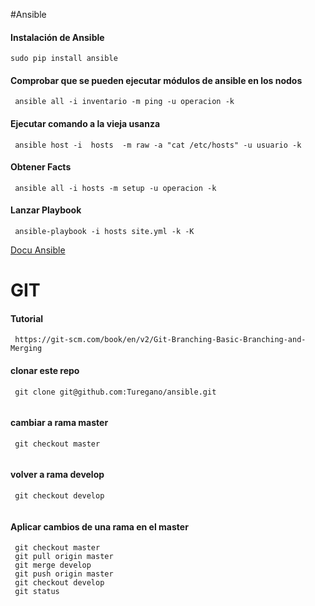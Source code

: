 #Ansible
#### **Instalación de Ansible**
```
sudo pip install ansible
```
#### **Comprobar que se pueden ejecutar módulos de ansible en los nodos**
```
 ansible all -i inventario -m ping -u operacion -k
 ```
#### **Ejecutar comando a la vieja usanza**
```
 ansible host -i  hosts  -m raw -a "cat /etc/hosts" -u usuario -k
 ```
#### **Obtener Facts**
```
 ansible all -i hosts -m setup -u operacion -k
 ```
#### **Lanzar Playbook**
```
 ansible-playbook -i hosts site.yml -k -K
 ```

[Docu Ansible](http://docs.ansible.com/ansible/modules_by_category.html)

# GIT
#### **Tutorial**
```
 https://git-scm.com/book/en/v2/Git-Branching-Basic-Branching-and-Merging
```

#### **clonar este repo**
```
 git clone git@github.com:Turegano/ansible.git
 
 ```
#### **cambiar a rama master**
```
 git checkout master
 
 ```
#### **volver a rama develop**
```
 git checkout develop
 
 ```
 
 #### **Aplicar cambios de una rama en el master**
```
 git checkout master
 git pull origin master
 git merge develop
 git push origin master
 git checkout develop
 git status
 
 ```

